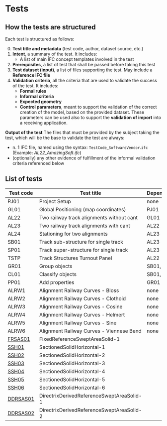 # Tests

## How the tests are structured
Each test is structured as follows:

0. **Test title and metadata** (test code, author, dataset source, etc.)
1. **Intent**, a summary of the test. It includes:
   - A list of main IFC concept templates involved in the test
2. **Prerequisites**, a list of test that shall be passed before taking this test
3. **Test dataset (input)**, a list of files supporting the test. May include a **Reference IFC file**
4. **Validation criteria**, all the criteria that are used to validate the success of the test. It includes:
   - **Formal rules**
   - **Informal criteria**
   - **Expected geometry**
   - **Control parameters**, meant to support the validation of the correct creation of the model, based on the provided dataset. These parameters can be used also to support the **validation of import** into a receiving application.

**Output of the test**
The files that must be provided by the subject taking the test, which will be the base to validate the test are always:
   - n. 1 IFC file, named using the syntax: `TestCode`_`SoftwareVendor`.`ifc` (Example: *AL22_AmazingSoft.ifc*)
   - (optionally) any other evidence of fulfillment of the informal validation criteria referenced below


## List of tests

| Test code                   | Test title                                | Dependencies |
|-----------------------------|-------------------------------------------|--------------|
| PJ01                        | Project Setup                             | none         |
| GL01                        | Global Positioning (map coordinates)      | PJ01         |
| [AL22](./AL22_example-test) | Two railway track alignments without cant | GL01         |
| AL23                        | Two railway track alignments with cant    | AL22         |
| AL24                        | Stationing for two alignments             | AL23         |
| SB01                        | Track sub-structure for single track      | AL23         |
| SP01                        | Track super-structure for single track    | AL23         |
| TSTP                        | Track Structures Turnout Panel            | AL22         |
| GR01                        | Group objects                             | SB01, SP01   |
| CL01                        | Classify objects                          | SB01, SP01   |
| PP01                        | Add properties                            | GR01         |
| ALRW1                       | Alignment Railway Curves - Bloss          | none         |
| ALRW2                       | Alignment Railway Curves - Clothoid       | none         |
| ALRW3                       | Alignment Railway Curves - Cosine         | none         |
| ALRW4                       | Alignment Railway Curves - Helmert        | none         |
| ALRW5                       | Alignment Railway Curves - Sine           | none         |
| ALRW6                       | Alignment Railway Curves - Viennese Bend  | none         |
| [FRSAS01](./FRSAS01)        | FixedReferenceSweptAreaSolid-1            |              |
| [SSH01](./SSH01)            | SectionedSolidHorizontal-1                |              |
| [SSH02](./SSH02)            | SectionedSolidHorizontal-2                |              |
| [SSH03](./SSH03)            | SectionedSolidHorizontal-3                |              |
| [SSH04](./SSH04)            | SectionedSolidHorizontal-4                |              |
| [SSH05](./SSH05)            | SectionedSolidHorizontal-5                |              |
| [SSH06](./SSH06)            | SectionedSolidHorizontal-6                |              |
| [DDRSAS01](./DDRSAS01)      | DirectrixDerivedReferenceSweptAreaSolid-1 |              |
| [DDRSAS02](./DDRSAS02)      | DirectrixDerivedReferenceSweptAreaSolid-2 |              |
